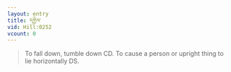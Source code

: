 ```yaml
---
layout: entry
title: དགྱེལ་
vid: Hill:0252
vcount: 0
---
```

> To fall down, tumble down CD\. To cause a person or upright thing to lie horizontally DS\.

